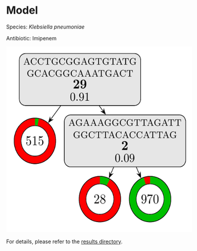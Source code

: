 
# Model

Species: *Klebsiella pneumoniae*

Antibiotic: Imipenem

<img src="./model.png" width=500 height=500 />

For details, please refer to the [results directory](../../../../../results/cart_b/klebsiella%20pneumoniae/imipenem/repeat_7/).

